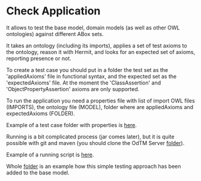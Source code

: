 
# Check Application

It allows to test the base model, domain models (as well as other OWL ontologies)
against different ABox sets.

It takes an ontology (including its imports), 
applies a set of test axioms to the ontology, reason it with Hermit,
and looks for an expected set of axioms, reporting presence or not. 

To create a test case you should put in a folder 
the test set as the 'appliedAxioms' file in functional syntax, 
and the expected set as the 'expectedAxioms' file.
At the moment the 'ClassAssertion' and 'ObjectPropertyAssertion' axioms are only supported.

To run the application you need a properties file with 
list of import OWL files (IMPORTS), 
the ontology file (MODEL),
folder where are appliedAxioms and expectedAxioms (FOLDER).

Example of a test case folder with properties is [here](../../tests/example/).

Running is a bit complicated process (jar comes later), 
but it is quite possible with git and maven (you should clone the OdTM Server [folder](../OdTMServer)). 

Example of a running script is [here](../../tests/run.sh).

Whole [folder](../../tests/) is an example 
how this simple testing approach has been added to the base model.

